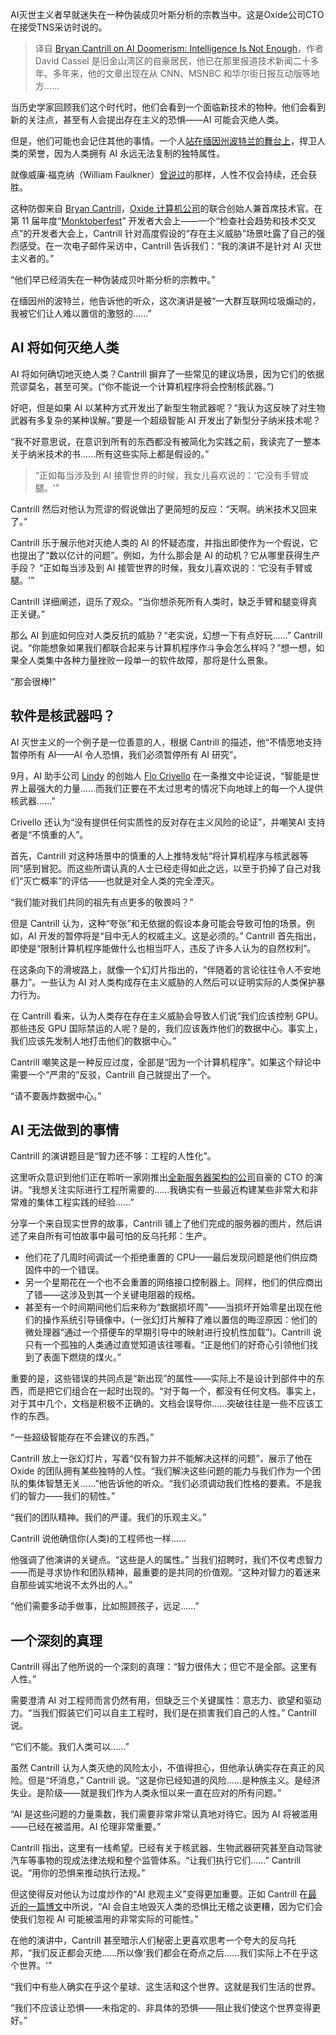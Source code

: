<!--
title: 面对AI灭世主义：智能并非全部
cover: https://cdn.thenewstack.io/media/2023/12/26cf79a9-oxides-bryan-cantrill-speaking-at-monktoberfest-2023-intelligence-is-not-enough-1024x581.png
-->

AI灭世主义者早就迷失在一种伪装成贝叶斯分析的宗教当中。这是Oxide公司CTO在接受TNS采访时说的。

> 译自 [Bryan Cantrill on AI Doomerism: Intelligence Is Not Enough](https://thenewstack.io/bryan-cantrill-on-ai-doomerism-intelligence-is-not-enough/)，作者 David Cassel 是旧金山湾区的自豪居民，他已在那里报道技术新闻二十多年。多年来，他的文章出现在从 CNN、MSNBC 和华尔街日报互动版等地方......

当历史学家回顾我们这个时代时，他们会看到一个面临新技术的物种。他们会看到新的关注点，甚至有人会提出存在主义的恐惧——AI 可能会灭绝人类。

但是，他们可能也会记住其他的事情。一个人[站在缅因州波特兰的舞台上](https://www.youtube.com/watch？v=bQfJi7rjuEk)，捍卫人类的荣誉，因为人类拥有 AI 永远无法复制的独特属性。

就像威廉·福克纳（William Faulkner）[曾说过](https://www.nobelprize.org/prizes/literature/1949/faulkner/speech/)的那样，人性不仅会持续，还会获胜。

这种防御来自 [Bryan Cantrill](https://thenewstack.io/joyent-historical-perspective-future-containers/)，[Oxide 计算机公司](https://thenewstack.io/oxide-launches-the-worlds-first-commercial-cloud-computer/)的联合创始人兼首席技术官。在第 11 届年度“[Monktoberfest](https://monktoberfest.com/faq/)” 开发者大会上——一个“检查社会趋势和技术交叉点”的开发者大会上，Cantrill 针对高度假设的“存在主义威胁”场景吐露了自己的强烈感受。在一次电子邮件采访中，Cantrill 告诉我们：“我的演讲不是针对 AI 灭世主义者的。”

“他们早已经消失在一种伪装成贝叶斯分析的宗教中。”

在缅因州的波特兰，他告诉他的听众，这次演讲是被“一大群互联网垃圾煽动的，我被它们让人难以置信的激怒的......”

## AI 将如何灭绝人类

AI 将如何确切地灭绝人类？Cantrill 摒弃了一些常见的建议场景，因为它们的依据荒谬莫名，甚至可笑。(“你不能说一个计算机程序将会控制核武器。”)

好吧，但是如果 AI 以某种方式开发出了新型生物武器呢？“我认为这反映了对生物武器有多复杂的某种误解。”要是一个超级智能 AI 开发出了新型分子纳米技术呢？

“我不好意思说，在意识到所有的东西都没有被简化为实践之前，我读完了一整本关于纳米技术的书......所有这些实际上都是假设的。”

> “正如每当涉及到 AI 接管世界的时候，我女儿喜欢说的：‘它没有手臂或腿。'”

Cantrill 然后对他认为荒谬的假说做出了更简短的反应：“天啊。纳米技术又回来了。”

Cantrill 乐于展示他对灭绝人类的 AI 的怀疑态度，并指出即使作为一个假说，它也提出了“数以亿计的问题”。例如，为什么那会是 AI 的动机？它从哪里获得生产手段？ “正如每当涉及到 AI 接管世界的时候，我女儿喜欢说的：‘它没有手臂或腿。'”

Cantrill 详细阐述，逗乐了观众。“当你想杀死所有人类时，缺乏手臂和腿变得真正关键。”

那么 AI 到底如何应对人类反抗的威胁？“老实说，幻想一下有点好玩......” Cantrill 说。“你能想象如果我们都联合起来与计算机程序作斗争会怎么样吗？”想一想，如果全人类集中各种力量挫败一段单一的软件故障，那将是什么景象。

“那会很棒!”

## 软件是核武器吗？

AI 灭世主义的一个例子是一位善意的人，根据 Cantrill 的描述，他“不情愿地支持暂停所有 AI——AI 令人恐惧，我们必须暂停所有 AI 研究”。

9月，AI 助手公司 [Lindy](https://www.lindy.ai/) 的创始人 [Flo Crivello](https://www.linkedin.com/in/florentcrivello) 在一条推文中论证说，“智能是世界上最强大的力量......而我们正要在不太过思考的情况下向地球上的每一个人提供核武器......”

Crivello 还认为“没有提供任何实质性的反对存在主义风险的论证”，并嘲笑AI 支持者是“不慎重的人”。

首先，Cantrill 对这种场景中的慎重的人上推特发帖“将计算机程序与核武器等同”感到冒犯。而这些所谓认真的人士已经走得如此之远，以至于扔掉了自己对我们“灭亡概率”的评估——也就是对全人类的完全湮灭。

“我们能对我们共同的祖先有点更多的敬畏吗？”

但是 Cantrill 认为，这种“夸张”和无依据的假设本身可能会导致可怕的场景。例如，AI 开发的暂停将是“目中无人的权威主义。这是必须的。” Cantrill 首先指出，即使是“限制计算机程序能做什么也相当吓人，违反了许多人认为的自然权利”。

在这条向下的滑坡路上，就像一个幻灯片指出的，“伴随着的言论往往令人不安地暴力”。一些认为 AI 对人类构成存在主义威胁的人然后可以证明实际的人类保护暴力行为。

在 Cantrill 看来，认为人类存在存在主义威胁会导致人们说“我们应该控制 GPU。那些违反 GPU 国际禁运的人呢？是的，我们应该轰炸他们的数据中心。事实上，我们应该先发制人地打击他们的数据中心。”

Cantrill 嘲笑这是一种反应过度，全部是“因为一个计算机程序”。如果这个辩论中需要一个“严肃的”反驳，Cantrill 自己就提出了一个。

“请不要轰炸数据中心。”

## AI 无法做到的事情

Cantrill 的演讲题目是“智力还不够：工程的人性化”。

这里听众意识到他们正在聆听一家刚推出[全新服务器架构的公司](https://thenewstack.io/oxide-launches-the-worlds-first-commercial-cloud-computer/)自豪的 CTO 的演讲。“我想关注实际进行工程所需要的......我确实有一些最近构建某些非常大和非常难的集体工程实践的经验......”

分享一个来自现实世界的故事，Cantrill 铺上了他们完成的服务器的图片，然后讲述了来自所有可怕故事中最可怕的反乌托邦：生产。

- 他们花了几周时间调试一个拒绝重置的 CPU——最后发现问题是他们供应商固件中的一个错误。
- 另一个星期花在一个也不会重置的网络接口控制器上。同样，他们的供应商出了错——这涉及到其一个关键电阻器的规格。
- 甚至有一个时间期间他们后来称为“数据损坏周”——当损坏开始零星出现在他们的操作系统引导镜像中。(一张幻灯片解释了难以置信的晦涩原因：他们的微处理器“通过一个搭便车的早期引导中的映射进行投机性加载”)。Cantrill 说只有一个孤独的人类通过直觉知道该往哪看。“正是他们的好奇心引领他们找到了表面下燃烧的煤火。”

重要的是，这些错误的共同点是“新出现”的属性——实际上不是设计到部件中的东西，而是把它们组合在一起时出现的。“对于每一个，都没有任何文档。事实上，对于其中几个，文档是积极不正确的。文档会误导你......突破往往是一些不应该工作的东西。

“一些超级智能存在不会建议的东西。”

Cantrill 放上一张幻灯片，写着“仅有智力并不能解决这样的问题”，展示了他在 Oxide 的团队拥有某些独特的人性。“我们解决这些问题的能力与我们作为一个团队的集体智慧无关......”他告诉他的听众。“我们必须调动我们性格的要素。不是我们的智力——我们的韧性。”

“我们的团队精神。我们的严谨。我们的乐观主义。”

Cantrill 说他确信你(人类)的工程师也一样......

他强调了他演讲的关键点。“这些是人的属性。” 当我们招聘时，我们不仅考虑智力——而是寻求协作和团队精神，最重要的是共同的价值观。“这种对智力的着迷来自那些诚实地说不太外出的人。”

“他们需要多动手做事，比如照顾孩子，远足......”

## 一个深刻的真理

Cantrill 得出了他所说的一个深刻的真理：“智力很伟大；但它不是全部。这里有人性。”

需要澄清 AI 对工程师而言仍然有用，但缺乏三个关键属性：意志力、欲望和驱动力。“当我们假装它们可以自主工程时，我们是在损害我们自己的人性。” Cantrill说。

“它们不能。我们人类可以......”

虽然 Cantrill 认为人类灭绝的风险太小，不值得担心，但他承认确实存在真正的风险。但是“坏消息，” Cantrill 说。“这是你已经知道的风险......是种族主义。是经济失业。是阶级——就是我们作为人类永恒以来一直在应对的所有问题。”

“AI 是这些问题的力量乘数，我们需要非常非常认真地对待它。因为 AI 将被滥用——已经在被滥用。AI 伦理非常重要。”

Cantrill 指出，这里有一线希望。已经有关于核武器、生物武器研究甚至自动驾驶汽车等事物的现成法律法规和整个监管体系。“让我们执行它们......” Cantrill说。“用你的恐惧来推动执行法规。”

但这使得反对他认为过度炒作的“AI 悲观主义”变得更加重要。正如 Cantrill 在[最近的一篇博文](https://bcantrill.dtrace.org/2023/11/26/what-punch-cards-teach-us-about-ai-risk/)中所说，“AI 会自主地毁灭人类的恐惧比无稽之谈更糟，因为它们会使我们忽视 AI 可能被滥用的非常实际的可能性。”

在他的演讲中，Cantrill 甚至暗示人们秘密上更喜欢思考一个夸大的反乌托邦，“我们反正都会灭绝......所以像‘我们都会在奇点之后......我们实际上不在乎这个世界。'”

“我们中有些人确实在乎这个星球、这生活和这个世界。这就是我们生活的世界。

“我们不应该让恐惧——未指定的、非具体的恐惧——阻止我们使这个世界变得更好。”
